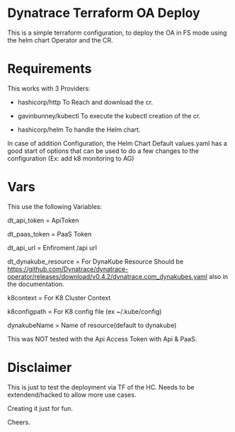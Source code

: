 # Dynatrace Terraform OA Deploy

This is a simple terraform configuration, to deploy the OA in FS mode using the helm chart Operator and the CR.

# Requirements

This works with 3 Providers:

* hashicorp/http 
    To Reach and download the cr.

* gavinbunney/kubectl
    To execute the kubectl creation of the cr.

* hashicorp/helm
    To handle the Helm chart.

In case of addition Configuration, the Helm Chart Default values.yaml has a good start of options that can be used to do a few changes to the configuration (Ex: add k8 monitoring to AG)

# Vars

This use the following Variables:

dt_api_token         = ApiToken

dt_paas_token        = PaaS Token

dt_api_url           = Enfiroment /api url 

dt_dynakube_resource = For DynaKube Resource Should be https://github.com/Dynatrace/dynatrace-operator/releases/download/v0.4.2/dynatrace.com_dynakubes.yaml also in the documentation.

k8context            = For K8 Cluster Context

k8configpath         = For K8 config file (ex ~/.kube/config)

dynakubeName         = Name of resource(default to dynakube) 

This was NOT tested with the Api Access Token with Api & PaaS.

# Disclaimer

This is just to test the deployment via TF of the HC. Needs to be extendend/hacked to allow more use cases.

Creating it just for fun.

Cheers.